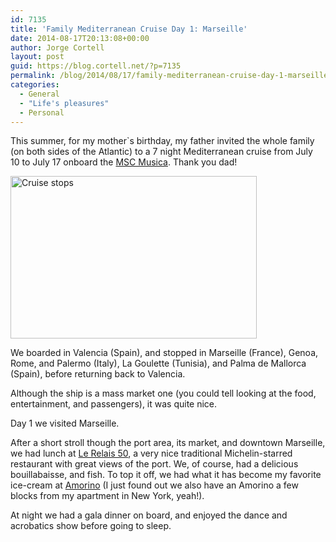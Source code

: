 ```yaml
---
id: 7135
title: 'Family Mediterranean Cruise Day 1: Marseille'
date: 2014-08-17T20:13:08+00:00
author: Jorge Cortell
layout: post
guid: https://blog.cortell.net/?p=7135
permalink: /blog/2014/08/17/family-mediterranean-cruise-day-1-marseille/
categories:
  - General
  - "Life's pleasures"
  - Personal
---
```

This summer, for my mother`s birthday, my father invited the whole family (on both sides of the Atlantic) to a 7 night Mediterranean cruise from July 10 to July 17 onboard the <a title="https://www.msccruisesusa.com/us_en/Ships/MSC-Musica.aspx" href="https://www.msccruisesusa.com/us_en/Ships/MSC-Musica.aspx" target="_blank">MSC Musica</a>. Thank you dad!

<img class="aligncenter" src="https://www.msccruisesusa.com/images/msc/iti/itin/YPHQ.jpg" alt="Cruise stops" width="394" height="260" />

We boarded in Valencia (Spain), and stopped in Marseille (France), Genoa, Rome, and Palermo (Italy), La Goulette (Tunisia), and Palma de Mallorca (Spain), before returning back to Valencia.

Although the ship is a mass market one (you could tell looking at the food, entertainment, and passengers), it was quite nice.

Day 1 we visited Marseille.

After a short stroll though the port area, its market, and downtown Marseille, we had lunch at <a title="https://www.hotel-residence-marseille.com/en/about-the-restaurant.html" href="https://www.hotel-residence-marseille.com/en/about-the-restaurant.html" target="_blank">Le Relais 50</a>, a very nice traditional Michelin-starred restaurant with great views of the port. We, of course, had a delicious bouillabaisse, and fish. To top it off, we had what it has become my favorite ice-cream at <a title="https://www.amorino.com/us/newsletter/page-shop/Marseille+-+Vieux+Port" href="https://www.amorino.com/us/newsletter/page-shop/Marseille+-+Vieux+Port" target="_blank">Amorino</a> (I just found out we also have an Amorino a few blocks from my apartment in New York, yeah!).

At night we had a gala dinner on board, and enjoyed the dance and acrobatics show before going to sleep.